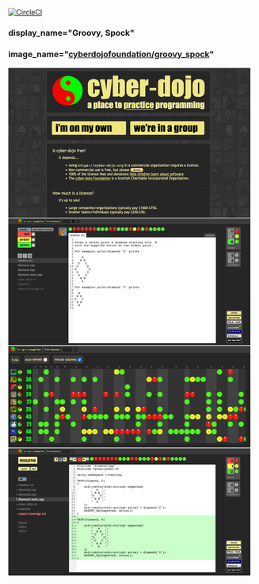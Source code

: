 [![CircleCI](https://circleci.com/gh/cyber-dojo-start-points/groovy-spock.svg?style=svg)](https://circleci.com/gh/cyber-dojo-start-points/groovy-spock)

### display_name="Groovy, Spock"
### image_name="[cyberdojofoundation/groovy_spock](https://hub.docker.com/repository/docker/cyberdojofoundation/groovy_spock)"

![cyber-dojo.org home page](https://github.com/cyber-dojo/cyber-dojo/blob/master/shared/home_page_snapshot.png)

